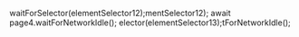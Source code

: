 waitForSelector(elementSelector12);mentSelector12);
                        await page4.waitForNetworkIdle();
elector(elementSelector13);tForNetworkIdle();
